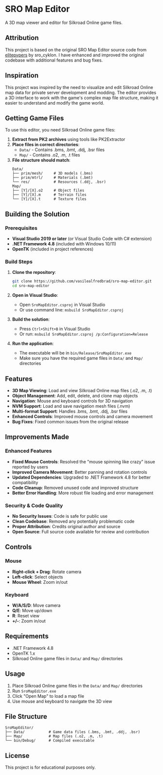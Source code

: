 # SRO Map Editor

A 3D map viewer and editor for Silkroad Online game files.

## Attribution

This project is based on the original SRO Map Editor source code from [elitepvpers](https://www.elitepvpers.com/forum/silkroad-online/pserver-guides-releases/4245552-re-release-sro-map-editor.html) by sro_cyklon. I have enhanced and improved the original codebase with additional features and bug fixes.

## Inspiration

This project was inspired by the need to visualize and edit Silkroad Online map data for private server development and modding. The editor provides a 3D interface to work with the game's complex map file structure, making it easier to understand and modify the game world.

## Getting Game Files

To use this editor, you need Silkroad Online game files:

1. **Extract from PK2 archives** using tools like PK2Extractor
2. **Place files in correct directories**:
   - `Data/` - Contains .bms, .bmt, .ddj, .bsr files
   - `Map/` - Contains .o2, .m, .t files
3. **File structure should match**:
   ```
   Data/
   ├── prim/mesh/     # 3D models (.bms)
   ├── prim/mtrl/     # Materials (.bmt)
   └── res/           # Resources (.ddj, .bsr)
   Map/
   ├── [Y]/[X].o2     # Object files
   ├── [Y]/[X].m      # Terrain files
   └── [Y]/[X].t      # Texture files
   ```

## Building the Solution

### Prerequisites
- **Visual Studio 2019 or later** (or Visual Studio Code with C# extension)
- **.NET Framework 4.8** (included with Windows 10/11)
- **OpenTK** (included in project references)

### Build Steps
1. **Clone the repository**:
   ```bash
   git clone https://github.com/vasilealfredbrad/sro-map-editor.git
   cd sro-map-editor
   ```

2. **Open in Visual Studio**:
   - Open `SroMapEditor.csproj` in Visual Studio
   - Or use command line: `msbuild SroMapEditor.csproj`

3. **Build the solution**:
   - Press `Ctrl+Shift+B` in Visual Studio
   - Or run: `msbuild SroMapEditor.csproj /p:Configuration=Release`

4. **Run the application**:
   - The executable will be in `bin/Release/SroMapEditor.exe`
   - Make sure you have the required game files in `Data/` and `Map/` directories

## Features

- **3D Map Viewing**: Load and view Silkroad Online map files (.o2, .m, .t)
- **Object Management**: Add, edit, delete, and clone map objects
- **Navigation**: Mouse and keyboard controls for 3D navigation
- **NVM Support**: Load and save navigation mesh files (.nvm)
- **Multi-format Support**: Handles .bms, .bmt, .ddj, .bsr files
- **Enhanced Controls**: Improved mouse controls and camera movement
- **Bug Fixes**: Fixed common issues from the original release

## Improvements Made

### Enhanced Features
- **Fixed Mouse Controls**: Resolved the "mouse spinning like crazy" issue reported by users
- **Improved Camera Movement**: Better panning and rotation controls
- **Updated Dependencies**: Upgraded to .NET Framework 4.8 for better compatibility
- **Code Cleanup**: Removed unused code and improved structure
- **Better Error Handling**: More robust file loading and error management

### Security & Code Quality
- **No Security Issues**: Code is safe for public use
- **Clean Codebase**: Removed any potentially problematic code
- **Proper Attribution**: Credits original author and source
- **Open Source**: Full source code available for review and contribution

## Controls

### Mouse
- **Right-click + Drag**: Rotate camera
- **Left-click**: Select objects
- **Mouse Wheel**: Zoom in/out

### Keyboard
- **W/A/S/D**: Move camera
- **Q/E**: Move up/down
- **R**: Reset view
- **+/-**: Zoom in/out

## Requirements

- .NET Framework 4.8
- OpenTK 1.x
- Silkroad Online game files in `Data/` and `Map/` directories

## Usage

1. Place Silkroad Online game files in the `Data/` and `Map/` directories
2. Run `SroMapEditor.exe`
3. Click "Open Map" to load a map file
4. Use mouse and keyboard to navigate the 3D view

## File Structure

```
SroMapEditor/
├── Data/           # Game data files (.bms, .bmt, .ddj, .bsr)
├── Map/            # Map files (.o2, .m, .t)
└── bin/Debug/      # Compiled executable
```

## License

This project is for educational purposes only.
